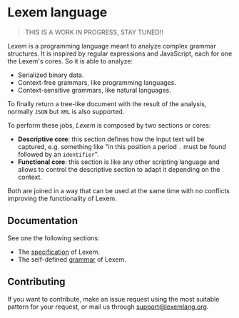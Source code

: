 # Lexem language

> THIS IS A WORK IN PROGRESS, STAY TUNED!!

*Lexem* is a programming language meant to analyze complex grammar structures. It is inspired by regular expressions and JavaScript, each for one the Lexem's cores. So it is able to analyze:

- Serialized binary data.
- Context-free grammars, like programming languages.
- Context-sensitive grammars, like natural languages.

To finally return a tree-like document with the result of the analysis, normally `JSON` but `XML` is also supported.

To perform these jobs, *Lexem* is composed by two sections or cores:

- **Descriptive core**: this section defines how the input text will be captured, e.g. something like "in this position a period `.` must be found followed by an `identifier`".
- **Functional core**: this section is like any other scripting language and allows to control the descriptive section to adapt it depending on the context.

Both are joined in a way that can be used at the same time with no conflicts improving the functionality of Lexem.

## Documentation

See one the following sections:

- The [specification](./specification/README.md) of Lexem.
- The self-defined [grammar](./grammar/README.md) of Lexem.

## Contributing

If you want to contribute, make an issue request using the most suitable pattern for your request, or mail us through support@lexemlang.org.